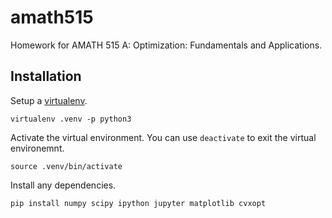 # amath515

Homework for AMATH 515 A: Optimization: Fundamentals and Applications.

## Installation

Setup a [virtualenv](https://virtualenv.pypa.io/en/latest/).

```
virtualenv .venv -p python3
```

Activate the virtual environment. You can use `deactivate` to exit the virtual
environemnt.

```
source .venv/bin/activate
```

Install any dependencies.

```
pip install numpy scipy ipython jupyter matplotlib cvxopt
```
